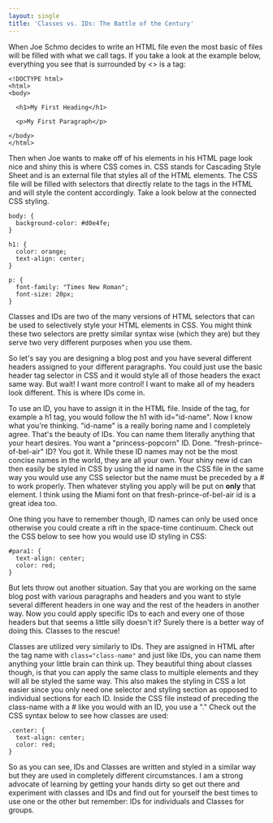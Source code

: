 ```yaml
---
layout: single
title: 'Classes vs. IDs: The Battle of the Century'
---
```


When Joe Schmo decides to write an HTML file even the most basic of files will be filled with what we call tags. If you take a look at the example below, everything you see that is surrounded by <> is a tag:

```
<!DOCTYPE html>
<html>
<body>

  <h1>My First Heading</h1>

  <p>My First Paragraph</p>

</body>
</html>
```

Then when Joe wants to make off of his elements in his HTML page look nice and shiny this is where CSS comes in. CSS stands for Cascading Style Sheet and is an external file that styles all of the HTML elements. The CSS file will be filled with selectors that directly relate to the tags in the HTML and will style the content accordingly. Take a look below at the connected CSS styling.

```
body: {
  background-color: #d0e4fe;
}

h1: {
  color: orange;
  text-align: center;
}

p: {
  font-family: "Times New Roman";
  font-size: 20px;
}
```

Classes and IDs are two of the many versions of HTML selectors that can be used to selectively style your HTML elements in CSS. You might think these two selectors are pretty similar syntax wise (which they are) but they serve two very different purposes when you use them.

So let's say you are designing a blog post and you have several different headers assigned to your different paragraphs. You could just use the basic header tag selector in CSS and it would style all of those headers the exact same way. But wait! I want more control! I want to make all of my headers look different. This is where IDs come in.

To use an ID, you have to assign it in the HTML file. Inside of the tag, for example a h1 tag, you would follow the h1 with id="id-name". Now I know what you're thinking. "id-name" is a really boring name and I completely agree. That's the beauty of IDs. You can name them literally anything that your heart desires. You want a "princess-popcorn" ID. Done. "fresh-prince-of-bel-air" ID? You got it. While these ID names may not be the most concise names in the world, they are all your own. Your shiny new id can then easily be styled in CSS by using the id name in the CSS file in the same way you would use any CSS selector but the name must be preceded by a # to work properly. Then whatever styling you apply will be put on **only** that element. I think using the Miami font on that fresh-prince-of-bel-air id is a great idea too.

One thing you have to remember though, ID names can only be used once otherwise you could create a rift in the space-time continuum. Check out the CSS below to see how you would use ID styling in CSS:

```
#para1: {
  text-align: center;
  color: red;
}
```

But lets throw out another situation. Say that you are working on the same blog post with various paragraphs and headers and you want to style several different headers in one way and the rest of the headers in another way. Now you could apply specific IDs to each and every one of those headers but that seems a little silly doesn't it? Surely there is a better way of doing this. Classes to the rescue!

Classes are utilized very similarly to IDs. They are assigned in HTML after the tag name with `class="class-name"` and just like IDs, you can name them anything your little brain can think up. They beautiful thing about classes though, is that you can apply the same class to multiple elements and they will all be styled the same way. This also makes the styling in CSS a lot easier since you only need one selector and styling section as opposed to individual sections for each ID. Inside the CSS file instead of preceding the class-name with a # like you would with an ID, you use a "." Check out the CSS syntax below to see how classes are used:

```
.center: {
  text-align: center;
  color: red;
}
```

So as you can see, IDs and Classes are written and styled in a similar way but they are used in completely different circumstances. I am a strong advocate of learning by getting your hands dirty so get out there and experiment with classes and IDs and find out for yourself the best times to use one or the other but remember: IDs for individuals and Classes for groups.

